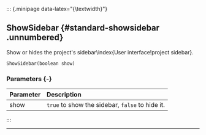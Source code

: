 ::: {.minipage data-latex="{\textwidth}"}
## ShowSidebar {#standard-showsidebar .unnumbered}

Show or hides the project's sidebar\index{User interface!project sidebar}.

```{sql}
ShowSidebar(boolean show)
```

### Parameters {-}

**Parameter** | **Description**
| :-- | :-- |
show | `true` to show the sidebar, `false` to hide it.
:::

***
